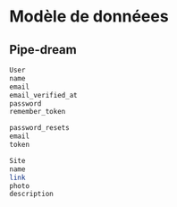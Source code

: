 # Modèle de donnéees

## Pipe-dream

```php
User
name
email
email_verified_at
password
remember_token

password_resets
email
token

Site
name
link
photo
description
```
